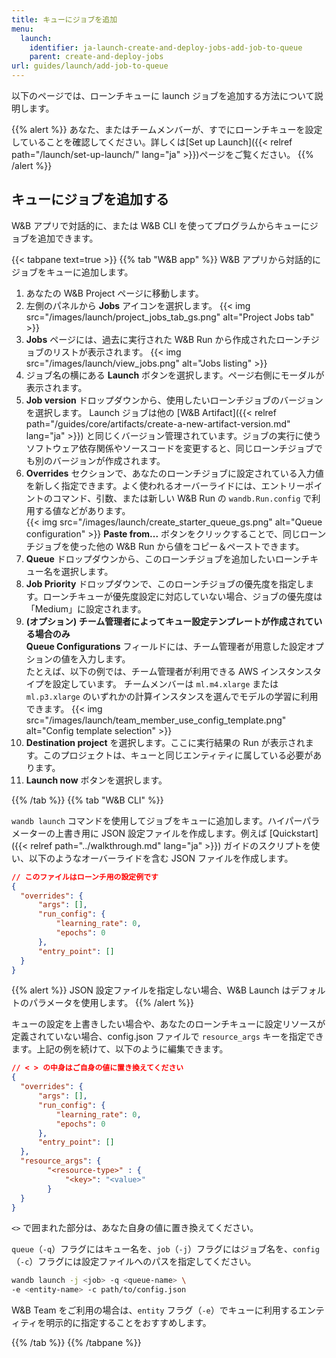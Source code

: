 ```yaml
---
title: キューにジョブを追加
menu:
  launch:
    identifier: ja-launch-create-and-deploy-jobs-add-job-to-queue
    parent: create-and-deploy-jobs
url: guides/launch/add-job-to-queue
---
```


以下のページでは、ローンチキューに launch ジョブを追加する方法について説明します。

{{% alert %}}
あなた、またはチームメンバーが、すでにローンチキューを設定していることを確認してください。詳しくは[Set up Launch]({{< relref path="/launch/set-up-launch/" lang="ja" >}})ページをご覧ください。
{{% /alert %}}

## キューにジョブを追加する

W&B アプリで対話的に、または W&B CLI を使ってプログラムからキューにジョブを追加できます。

{{< tabpane text=true >}}
{{% tab "W&B app" %}}
W&B アプリから対話的にジョブをキューに追加します。

1. あなたの W&B Project ページに移動します。
2. 左側のパネルから **Jobs** アイコンを選択します。
  {{< img src="/images/launch/project_jobs_tab_gs.png" alt="Project Jobs tab" >}}
3. **Jobs** ページには、過去に実行された W&B Run から作成されたローンチジョブのリストが表示されます。
  {{< img src="/images/launch/view_jobs.png" alt="Jobs listing" >}}
4. ジョブ名の横にある **Launch** ボタンを選択します。ページ右側にモーダルが表示されます。
5. **Job version** ドロップダウンから、使用したいローンチジョブのバージョンを選択します。 Launch ジョブは他の [W&B Artifact]({{< relref path="/guides/core/artifacts/create-a-new-artifact-version.md" lang="ja" >}}) と同じくバージョン管理されています。ジョブの実行に使うソフトウェア依存関係やソースコードを変更すると、同じローンチジョブでも別のバージョンが作成されます。
6. **Overrides** セクションで、あなたのローンチジョブに設定されている入力値を新しく指定できます。よく使われるオーバーライドには、エントリーポイントのコマンド、引数、または新しい W&B Run の `wandb.Run.config` で利用する値などがあります。  
  {{< img src="/images/launch/create_starter_queue_gs.png" alt="Queue configuration" >}}
  **Paste from...** ボタンをクリックすることで、同じローンチジョブを使った他の W&B Run から値をコピー＆ペーストできます。
7. **Queue** ドロップダウンから、このローンチジョブを追加したいローンチキュー名を選択します。
8. **Job Priority** ドロップダウンで、このローンチジョブの優先度を指定します。ローンチキューが優先度設定に対応していない場合、ジョブの優先度は「Medium」に設定されます。
9. **(オプション) チーム管理者によってキュー設定テンプレートが作成されている場合のみ**  
**Queue Configurations** フィールドには、チーム管理者が用意した設定オプションの値を入力します。  
たとえば、以下の例では、チーム管理者が利用できる AWS インスタンスタイプを設定しています。 チームメンバーは `ml.m4.xlarge` または `ml.p3.xlarge` のいずれかの計算インスタンスを選んでモデルの学習に利用できます。
{{< img src="/images/launch/team_member_use_config_template.png" alt="Config template selection" >}}
10. **Destination project** を選択します。ここに実行結果の Run が表示されます。このプロジェクトは、キューと同じエンティティに属している必要があります。
11. **Launch now** ボタンを選択します。

{{% /tab %}}
{{% tab "W&B CLI" %}}

`wandb launch` コマンドを使用してジョブをキューに追加します。ハイパーパラメーターの上書き用に JSON 設定ファイルを作成します。例えば [Quickstart]({{< relref path="../walkthrough.md" lang="ja" >}}) ガイドのスクリプトを使い、以下のようなオーバーライドを含む JSON ファイルを作成します。

```json title="config.json"
// このファイルはローンチ用の設定例です
{
  "overrides": {
      "args": [],
      "run_config": {
          "learning_rate": 0,
          "epochs": 0
      },   
      "entry_point": []
  }
}
```

{{% alert %}}
JSON 設定ファイルを指定しない場合、W&B Launch はデフォルトのパラメータを使用します。
{{% /alert %}}

キューの設定を上書きしたい場合や、あなたのローンチキューに設定リソースが定義されていない場合、config.json ファイルで `resource_args` キーを指定できます。上記の例を続けて、以下のように編集できます。

```json title="config.json"
// < > の中身はご自身の値に置き換えてください
{
  "overrides": {
      "args": [],
      "run_config": {
          "learning_rate": 0,
          "epochs": 0
      },
      "entry_point": []
  },
  "resource_args": {
        "<resource-type>" : {
            "<key>": "<value>"
        }
  }
}
```

`<>` で囲まれた部分は、あなた自身の値に置き換えてください。

`queue`（`-q`）フラグにはキュー名を、`job`（`-j`）フラグにはジョブ名を、`config`（`-c`）フラグには設定ファイルへのパスを指定してください。

```bash
wandb launch -j <job> -q <queue-name> \ 
-e <entity-name> -c path/to/config.json
```
W&B Team をご利用の場合は、`entity` フラグ（`-e`）でキューに利用するエンティティを明示的に指定することをおすすめします。

{{% /tab %}}
{{% /tabpane %}}